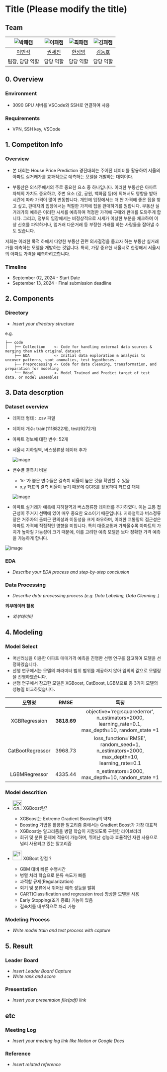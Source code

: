 # Title (Please modify the title)
## Team

| ![박패캠](https://avatars.githubusercontent.com/u/156163982?v=4) | ![이패캠](https://avatars.githubusercontent.com/u/156163982?v=4) | ![최패캠](https://avatars.githubusercontent.com/u/156163982?v=4) | ![김패캠](https://avatars.githubusercontent.com/u/156163982?v=4) |
| :--------------------------------------------------------------: | :--------------------------------------------------------------: | :--------------------------------------------------------------: | :--------------------------------------------------------------: |
|            [이민석](https://github.com/UpstageAILab)             |            [권세진](https://github.com/UpstageAILab)             |            [한성범](https://github.com/UpstageAILab)             |            [김동호](https://github.com/UpstageAILab)             |    
|                            팀장, 담당 역할                             |                            담당 역할                             |                            담당 역할                             |                            담당 역할                             

## 0. Overview
### Environment
- 3090 GPU 서버를 VSCode와  SSH로 연결하여 사용

### Requirements
- VPN, SSH key, VSCode

## 1. Competiton Info

### Overview

- 본 대회는 House Price Prediction 경진대회는 주어진 데이터를 활용하여 서울의 아파트 실거래가를 효과적으로 예측하는 모델을 개발하는 대회이다.

- 부동산은 의식주에서의 주로 중요한 요소 중 하나입니다. 이러한 부동산은 아파트 자체의 가치도 중요하고, 주변 요소 (강, 공원, 백화점 등)에 의해서도 영향을 받아 시간에 따라 가격이 많이 변동합니다. 개인에 입장에서는 더 싼 가격에 좋은 집을 찾고 싶고, 판매자의 입장에서는 적절한 가격에 집을 판매하기를 원합니다. 부동산 실거래가의 예측은 이러한 시세를 예측하여 적정한 가격에 구매와 판매를 도와주게 합니다. 그리고, 정부의 입장에서는 비정상적으로 시세가 이상한 부분을 체크하여 이상 신호를 파악하거나, 업거래 다운거래 등 부정한 거래를 하는 사람들을 잡아낼 수도 있습니다. 

저희는 이러한 목적 하에서 다양한 부동산 관련 의사결정을 돕고자 하는 부동산 실거래가를 예측하는 모델을 개발하는 것입니다. 특히, 가장 중요한 서울시로 한정해서 서울시의 아파트 가격을 예측하려고합니다.

### Timeline

- September 02, 2024 - Start Date
- September 13, 2024 - Final submission deadline

## 2. Components

### Directory

- _Insert your directory structure_

e.g.
```
├── code
│   ├── Collection    <- Code for handling external data sources & merging them with original dataset
    ├── EDA           <- Initial data exploration & analysis to uncover patterns, spot anomalies, test hypotheses.
    ├── Preprocessing <- Code for data cleaning, transformation, and preparation for modeling
    └── Mdoel         <- Model Trained and Predict target of test data, or model Ensembles
```
<!--```
│   │   └── model_train.ipynb
│   └── train.py
├── docs
│   ├── pdf
│   │   └── (Template) [패스트캠퍼스] Upstage AI Lab 1기_그룹 스터디 .pptx
│   └── paper
└── input
    └── data
        ├── eval
        └── train
``'-->

## 3. Data descrption

### Dataset overview

- 데이터 형태 : .csv 파일
- 데이터 개수: train(1118822개), test(9272개)
- 아파트 정보에 대한 변수: 52개
- 서울시 지하철역, 버스정류장 데이터 추가

  ![image](https://github.com/user-attachments/assets/6488188a-aeda-4980-8c5b-9b7621984fb7)

- 변수별 결측치 비율
    - 'k-'가 붙은 변수들은 결측치 비율이 높은 것을 확인할 수 있음
    - x,y 좌표의 결측 비율이 높기 때문에 QGIS를 활용하여 좌표값 대체
 
  ![image](https://github.com/user-attachments/assets/ee959df0-7014-4c90-83d3-b1dba5ede320)

 - 아파트 실거래가 예측에 지하철역과 버스정류장 데이터를 추가하였다. 이는 교통 접근성이 주거지 선택에 있어 매우 중요한 요소이기 때문입니다. 지하철역과 버스정류장은 거주자의 출퇴근 편의성과 이동성을 크게 좌우하며, 이러한 교통망의 접근성은 아파트 가격에 직접적인 영향을 미칩니다. 특히 대중교통과 가까울수록 아파트의 가치가 높아질 가능성이 크기 때문에, 이를 고려한 예측 모델은 보다 정확한 가격 예측을 가능하게 합니다.
 
 ![image](https://github.com/user-attachments/assets/470e31d6-9c3b-44e8-a6cc-7955e5f4e0bb)



### EDA

- _Describe your EDA process and step-by-step conclusion_

### Data Processing

- _Describe data processing process (e.g. Data Labeling, Data Cleaning..)_

**외부데이터 활용**

 - _외부데이터_

## 4. Modeling

### Model Select

- 머신러닝을 이용한 아파트 매매가격 예측을 진행한 선행 연구를 참고하여 모델을 선정하였습니다.
- 선행 연구에서는 모델의 파라미터 범위 범위를 제공하지 않아 임의의 값으로 모델링을 진행하였습니다.
- 선행 연구에서 참고한 모델은 XGBoost, CatBoost, LGBM으로 총 3가지 모델의 성능일 비교하였습니다.

| 모델명 | RMSE | 특징 |
| :--------------------------------------------------------------: | :--------------------------------------------------------------: | :--------------------------------------------------------------: |
|           XGBRegression             |            **3818.69**            |      objective='reg:squarederror', n_estimators=2000, learning_rate=0.1, max_depth=10, random_state  =1  |    
|           CatBootRegressor          |            3968.73            |     loss_function='RMSE', random_seed=1, n_estimators=2000, max_depth=10, learning_rate=0.1              |
|           LGBMRegressor             |           4335.44             |     n_estimators=2000, max_depth=10, random_state  =1                                                    |

### Model descrition

- <img src="https://github.com/user-attachments/assets/39b584bb-de72-40fb-8239-c66bfea65287" alt="XGBoost란?" width="30" height="30">  XGBoost란?

    + XGBoost는 Extreme Gradient Boosting의 약자
    + Boosting 기법을 활용한 알고리즘 중에서는 Gradient Boost가 가장 대표적
    + XGBoost는 알고리즘을 병렬 학습이 지원되도록 구현한 라이브러리
    + 회귀 및 분류 문제에 적용이 가능하며, 뛰어난 성능과 효율적인 자원 사용으로 널리 사용되고 있는 알고리즘
 
- <img src="https://github.com/user-attachments/assets/535f69f9-d2ff-47ea-b7f1-77a30123f7c1" alt="?" width="30" height="30">  XGBoot 장점
?

   + GBM 대비 빠른 수행시간
   + 병렬 처리 학습으로 분류 속도가 빠름
   + 과적합 규제(Regularization)
   + 회기 및 분류에서 뛰어난 예측 성능을 발휘
   + CART(Classification and regression tree) 앙상블 모델을 사용
   + Early Stopping(조기 종료) 기능이 있음
   + 결측치를 내부적으로 처리 가능

### Modeling Process

- _Write model train and test process with capture_

## 5. Result

### Leader Board

- _Insert Leader Board Capture_
- _Write rank and score_

### Presentation

- _Insert your presentaion file(pdf) link_

## etc

### Meeting Log

- _Insert your meeting log link like Notion or Google Docs_

### Reference

- _Insert related reference_
